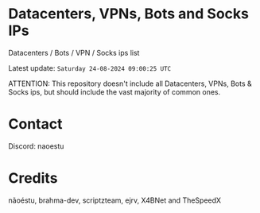 # Datacenters, VPNs, Bots and Socks IPs
 
Datacenters / Bots / VPN / Socks ips list

Latest update: `Saturday 24-08-2024 09:00:25 UTC` 

ATTENTION: This repository doesn't include all Datacenters, VPNs, Bots & Socks ips, 
but should include the vast majority of common ones.

# Contact
Discord: naoestu

# Credits
nãoéstu, brahma-dev, scriptzteam, ejrv, X4BNet and TheSpeedX
